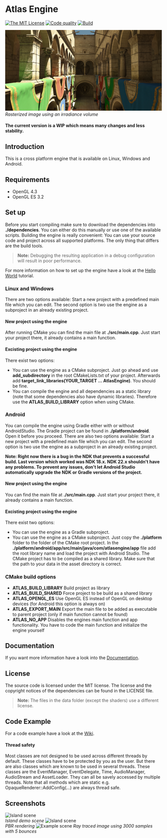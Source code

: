 # Atlas Engine
[![The MIT License][license-image]][license-url]
[![Code quality][code-quality-image]][code-quality-url]
[![Build][build-image]][build-url]

[license-image]: https://img.shields.io/badge/License-MIT-yellow.svg
[license-url]: https://opensource.org/licenses/MIT
[code-quality-image]: https://www.code-inspector.com/project/10000/score/svg
[code-quality-url]: https://frontend.code-inspector.com/public/project/10000/Atlas-Engine/dashboard
[build-image]: https://ci.appveyor.com/api/projects/status/p5rwt06036gp5fwy?svg=true
[build-url]: https://ci.appveyor.com/project/tippesi/atlas-engine

![Example scene](images/sponza_rasterized.png)
*Rasterized image using an irradiance volume*
#### The current version is a WIP which means many changes and less stability.
## Introduction
This is a cross platform engine that is available on Linux, Windows and Android.
## Requirements
- OpenGL 4.3
- OpenGL ES 3.2
## Set up
Before you start compiling make sure to download the dependencies into **./dependencies**. You can either do
this manually or use one of the available scripts. Building the engine is really convenient: You can use your
source code and project across all supported platforms. The only thing that differs are the build tools. 
>**Note:**
>Debugging the resulting application in a debug configuration will result in poor performance.
 
For more information on how to set up the engine have a look at the [Hello World](https://github.com/tippesi/Atlas-Engine/wiki/Hello-World) tutorial.
### Linux and Windows
There are two options available: Start a new project with a predefined
main file which you can edit. The second option is two use the engine as a subproject in an already existing project.
#### New project using the engine
After running CMake you can find the main file at **./src/main.cpp**. Just start your project there, it already
contains a main function.
#### Excisting project using the engine
There exist two options:
- You can use the engine as a CMake subproject. Just go ahead and use **add_subdirectory** in the root
CMakeLists.txt of your project. Afterwards add **target_link_libraries(YOUR_TARGET ... AtlasEngine)**. You should be fine.
- You can compile the engine and all dependencies as a static library (note that some dependencies also have
dynamic libraries). Therefore use the **ATLAS_BUILD_LIBRARY** option when using CMake.
### Android
You can compile the engine using Gradle either with or without AndroidStudio.
The Gradle project can be found in **./platform/android**. Open it before you proceed.
There are also two options available: Start a new project with a predefined
main file which you can edit. The second option is two use the engine as a subproject in an already existing project. 

**Note: Right now there is a bug in the NDK that prevents a successful build. Last version which worked was NDK 18.x. NDK 22.x shouldn't have any problems. To prevent any issues, don't let Android Studio automatically upgrade the NDK or Gradle versions of the project.**
#### New project using the engine
You can find the main file at **./src/main.cpp**. Just start your project there, it already
contains a main function. 
#### Excisting project using the engine
There exist two options:
- You can use the engine as a Gradle subproject.
- You can use the engine as a CMake subproject. Just copy the **./platform** folder to the folder
of the CMake root project. In the **./platform/android/app/src/main/java/com/atlasengine/app** file add the root library name and load
the project with Android Studio. The CMake project has to be compiled as a shared library. Make sure that the path to your data in the
asset directory is correct.
### CMake build options
- **ATLAS_BUILD_LIBRARY** Build project as library
- **ATLAS_BUILD_SHARED** Force project to be build as a shared library
- **ATLAS_OPENGL_ES** Use OpenGL ES instead of OpenGL on desktop devices (for Android this option is always on)
- **ATLAS_EXPORT_MAIN** Export the main file to be added as executable to parent project (only if main function cannot be found)
- **ATLAS_NO_APP** Disables the engines main function and app functionality. You have to code the main function and
initialize the engine yourself
## Documentation
If you want more information have a look into the [Documentation](https://tippesi.github.io/Atlas-Engine-Doc/index.html).
## License
The source code is licensed under the MIT license. The license and the copyright notices of the dependencies can be found
in the LICENSE file. 
>**Note:**
>The files in the data folder (except the shaders) use a different license. 
## Code Example
For a code example have a look at the [Wiki](https://github.com/tippesi/Atlas-Engine/wiki/Code-example).
#### Thread safety
Most classes are not designed to be used across different threads by default. These classes have to be protected by you as the user. But there are also classes which are known to be used in several threads. These classes are the EventManager, EventDelegate, Time, AudioManager, AudioStream and AssetLoader. They can all be savely accessed by multiple threads. Note that all methods which are static e.g. OpaqueRenderer::AddConfig(...) are always thread safe.
## Screenshots
![Island scene](images/island.gif) <br/>
*Island demo scene*
![Island scene](images/gun.gif) <br/>
*PBR rendering*
![Example scene](images/sponza_raytraced.png)
*Ray traced image using 3000 samples with 5 bounces*
